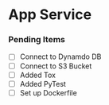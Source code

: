 # App Service


### Pending Items
- [ ] Connect to Dynamdo DB
- [ ] Connect to S3 Bucket
- [ ] Added Tox
- [ ] Added PyTest
- [ ] Set up Dockerfile